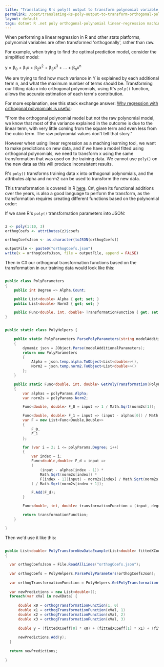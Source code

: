 ```yaml
---
title: "Translating R's poly() output to transform polynomial variable inputs for model prediction in .NET"
permalink: /post/translating-Rs-poly-output-to-transform-orthogonal-polynomial-variable-inputs-for-model-prediction-in-dotnet
layout: default
tags: dotnet R .net poly orthogonal-polynomial linear-regression machine-learning
---
```


When performing a linear regression in R and other stats platforms, polynomial variables are often transformed 'orthogonally', rather than raw. 

For example, when trying to find the optimal prediction model, consider the simplified model:  

<p><span> y = β<sub>0</sub> + β<sub>1</sub>x + β<sub>2</sub>x<sup>2</sup> + β<sub>3</sub>x<sup>3</sup> + ... + β<sub>n</sub>x<sup>n</sup> </span></p>

We are trying to find how much variance in Y is explained by each additional term n, and what the maximum number of terms should be. Transforming our fitting data x into orthogonal polynomials, using R's `poly()` function, allows the accurate estimation of each term's contribution.

For more explanation, see this stack exchange answer: [Why regression with orthogonal polynomials is useful](https://stats.stackexchange.com/a/433190/223569):

"From the orthogonal polynomial model but not the raw polynomial model, we know that most of the variance explained in the outcome is due to the linear term, with very little coming from the square term and even less from the cubic term. The raw polynomial values don't tell that story."

However when using linear regression as a maching learning tool, we want to make predictions on new data, and if we have a model fitted using orthogonal polynomials, we need to transform x using the same transformation that was used on the training data. We cannot use `poly()` on the new data as this will produce inconsistent results.

R's `poly()` transforms training data x into orthogonal polynomials, and the attributes alpha and norm2 can be used to transform the new data.

This transformation is covered in R [here](https://stackoverflow.com/a/26729318/3910619). C#, given its functional additions over the years, is also a good language to perform the transform, as the transformation requires creating different functions based on the polynomial order:

If we save R's `poly()` transformation parameters into JSON:

```R

z <- poly(1:10, 3)
orthogCoefs <- attributes(z)$coefs

orthogCoefsJson <- as.character(toJSON(orthogCoefs))

outputFile <- paste0("orthogCoefs.json")
write(x = orthogCoefsJson, file = outputFile, append = FALSE)

```

Then in C# our orthogonal transformation functions based on the transformation in our training data would look like this:

```csharp

public class PolyParameters
{
    public int Degree => Alpha.Count;

    public List<double> Alpha { get; set; }
    public List<double> Norm2 { get; set; }

    public Func<double, int, double> TransformationFunction { get; set; }
}


public static class PolyHelpers {

    public static PolyParameters ParsePolyParameters(string modelAdditionalParameters)
    {
        dynamic json = JObject.Parse(modelAdditionalParameters);
        return new PolyParameters
        {
            Alpha = json.temp.alpha.ToObject<List<double>>(),
            Norm2 = json.temp.norm2.ToObject<List<double>>()
        };
    }

    public static Func<double, int, double> GetPolyTransformation(PolyParameters polyParams)
    {
        var alphas = polyParams.Alpha;
        var norm2s = polyParams.Norm2;

        Func<double, double> F_0 = input => 1 / Math.Sqrt(norm2s[1]);

        Func<double, double> F_1 = input => (input - alphas[0]) / Math.Sqrt(norm2s[2]);
        var F = new List<Func<Double,Double>>
        {
            F_0,
            F_1
        };

        for (var i = 2; i <= polyParams.Degree; i++)
        {
            var index = i;
            Func<double,double> F_d = input => 
            (
                (input - alphas[index - 1]) *
                Math.Sqrt(norm2s[index]) * 
                F[index - 1](input) - norm2s[index] / Math.Sqrt(norm2s[index - 1]) * F[index - 2](input)
            ) / Math.Sqrt(norm2s[index + 1]);

            F.Add(F_d);
        }

        Func<double, int, double> transformationFunction = (input, degree) => F[degree](input);

        return transformationFunction;
    }

}

```

Then we'd use it like this: 

```csharp

public List<double> PolyTransformNewDataExample(List<double> fittedXCoeff, List<double> newXData)
{
  
  var orthogCoefsJson = File.ReadAllLines("orthogCoefs.json");
  
  var orthogCoefs = PolyHelpers.ParsePolyParameters(orthogCoefsJson);
  
  var orthogTransformationFunction = PolyHelpers.GetPolyTransformation(orthogCoefs);
  
  var newPredictions = new List<double>();
  foreach(var xVal in newXData) {
      
      double x0 = orthogTransformationFunction(1, 0)
      double x1 = orthogTransformationFunction(xVal, 1)
      double x2 = orthogTransformationFunction(xVal, 2)
      double x3 = orthogTransformationFunction(xVal, 3)
      
      double y = (fittedXCoeff[0] * x0) + (fittedXCoeff[1] * x1) + (fittedXCoeff[2] * x2) + (fittedXCoeff[3] * x3);
      
      newPredictions.Add(y);
  }
  
  return newPredictions;
  
}

```
